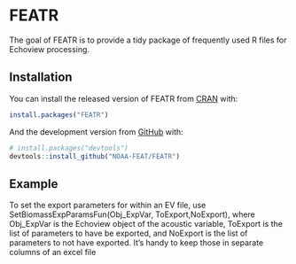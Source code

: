 
<!-- README.md is generated from README.Rmd. Please edit that file -->

# FEATR

<!-- badges: start -->

<!-- badges: end -->

The goal of FEATR is to provide a tidy package of frequently used R
files for Echoview processing.

## Installation

You can install the released version of FEATR from
[CRAN](https://CRAN.R-project.org) with:

``` r
install.packages("FEATR")
```

And the development version from [GitHub](https://github.com/) with:

``` r
# install.packages("devtools")
devtools::install_github("NOAA-FEAT/FEATR")
```

## Example

To set the export parameters for within an EV file, use
SetBiomassExpParamsFun(Obj\_ExpVar, ToExport,NoExport), where
Obj\_ExpVar is the Echoview object of the acoustic variable, ToExport is
the list of parameters to have be exported, and NoExport is the list of
parameters to not have exported. It’s handy to keep those in separate
columns of an excel file
